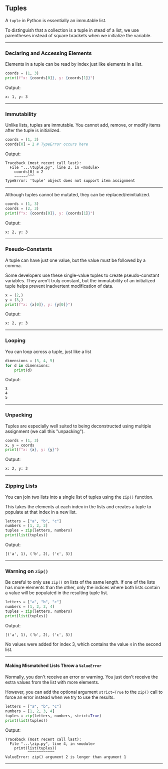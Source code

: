 ## Tuples

A `tuple` in Python is essentially an immutable list.

To distinguish that a collection is a tuple in stead of a list, we use 
parentheses instead of square brackets when we initialize the variable.

---

### Declaring and Accessing Elements

Elements in a tuple can be read by index just like elements in a list.

```python
coords = (1, 3)
print(f"x: {coords[0]}, y: {coords[1]}")
```

Output:

```
x: 1, y: 3
```

---

### Immutability

Unlike lists, tuples are immutable. You cannot add, remove, or modify items
after the tuple is initialized.


```python
coords = (1, 3)
coords[0] = 2 # TypeError occurs here
```

Output:

```
Traceback (most recent call last):
  File "...\tuple.py", line 2, in <module>
    coords[0] = 2
    ~~~~~~^^^
TypeError: 'tuple' object does not support item assignment
```

---

Although tuples cannot be mutated, they can be replaced/reinitialized.

```python
coords = (1, 3)
coords = (2, 3)
print(f"x: {coords[0]}, y: {coords[1]}")
```

Output:

```
x: 2, y: 3
```

---

### Pseudo-Constants

A tuple can have just one value, but the value must be followed by a comma.

Some developers use these single-value tuples to create pseudo-constant
variables. They aren't truly constant, but the immutability of an initialized
tuple helps prevent inadvertent modification of data.

```python
x = (2,)
y = (3,)
print(f"x: {x[0]}, y: {y[0]}")
```

Output:

```
x: 2, y: 3
```

---

### Looping

You can loop across a tuple, just like a list

```python
dimensions = (3, 4, 5)
for d in dimensions:
    print(d)
```

Output:

```
3
4
5
```

---

### Unpacking

Tuples are especially well suited to being deconstructed using multiple 
assignment (we call this "unpacking").

```python
coords = (1, 3)
x, y = coords
print(f"x: {x}, y: {y}")
```

Output:

```
x: 2, y: 3
```

---

### Zipping Lists

You can join two lists into a single list of tuples using the `zip()` 
function.

This takes the elements at each index in the lists and creates a tuple to 
populate at that index in a new list.

```python
letters = ["a", "b", "c"]
numbers = [1, 2, 3]
tuples = zip(letters, numbers)
print(list(tuples))
```

Output:

```
[('a', 1), ('b', 2), ('c', 3)]
```

---

### Warning on `zip()`

Be careful to only use `zip()` on lists of the same length. If one of the 
lists has more elements than the other, only the indices where both lists 
contain a value will be populated in the resulting tuple list.

```python
letters = ["a", "b", "c"]
numbers = [1, 2, 3, 4]
tuples = zip(letters, numbers)
print(list(tuples))
```

Output:

```
[('a', 1), ('b', 2), ('c', 3)]
```

No values were added for index 3, which contains the value `4` in the
second list.

---

#### Making Mismatched Lists Throw a `ValueError`

Normally, you don't receive an error or warning. You just don't receive
the extra values from the list with more elements.

However, you can add the optional argument `strict=True` to the `zip()` call
to force an error instead when we try to use the results.

```python
letters = ["a", "b", "c"]
numbers = [1, 2, 3, 4]
tuples = zip(letters, numbers, strict=True)
print(list(tuples))
```

Output:

```
Traceback (most recent call last):
  File "...\zip.py", line 4, in <module>
    print(list(tuples))
          ^^^^^^^^^^^^
ValueError: zip() argument 2 is longer than argument 1
```

---
